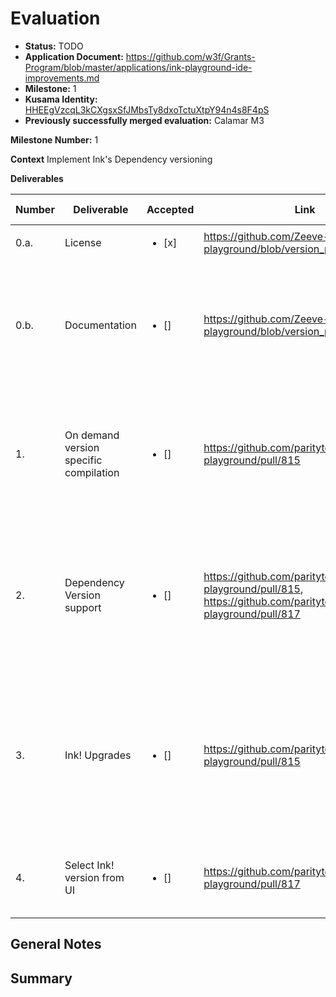 # Evaluation


- **Status:** TODO
- **Application Document:** https://github.com/w3f/Grants-Program/blob/master/applications/ink-playground-ide-improvements.md
- **Milestone:** 1
- **Kusama Identity:** [HHEEgVzcqL3kCXgsxSfJMbsTy8dxoTctuXtpY94n4s8F4pS](https://kusama.subscan.io/account/HHEEgVzcqL3kCXgsxSfJMbsTy8dxoTctuXtpY94n4s8F4pS)
- **Previously successfully merged evaluation:** Calamar M3

**Milestone Number:** 1

**Context**
Implement Ink's Dependency versioning

**Deliverables**

| Number | Deliverable | Accepted | Link |  Evaluation Notes |
| ------------- | ------------- | ------------- |------------- | ------------- |
| 0.a. | License | <ul><li>[x] </li></ul> | https://github.com/Zeeve-App/ink-playground/blob/version_play/LICENSE | Apache-2.0 |
| 0.b. | Documentation | <ul><li>[] </li></ul> |https://github.com/Zeeve-App/ink-playground/blob/version_play/README.md | We will provide both inline documentation of the code and a basic tutorial that explains how a user can open and save a file |
| 1.  | On demand version specific compilation | <ul><li>[] </li></ul> | https://github.com/paritytech/ink-playground/pull/815 | We will add the ability to build the compiler environment if a compiler environment is not present with a specific version of Ink! |
| 2. | Dependency Version support | <ul><li>[] </li></ul> |https://github.com/paritytech/ink-playground/pull/815, https://github.com/paritytech/ink-playground/pull/817 | We will upgrade and maintain Ink! and cargo-contract dependencies versions up to date and have provision to have older version support |
| 3. | Ink! Upgrades | <ul><li>[] </li></ul> | https://github.com/paritytech/ink-playground/pull/815 | We will add the ability to add Playground's Ink! version support to latest version as soon as new version of Ink! is released without manual intervention |
| 4. | Select Ink! version from UI | <ul><li>[] </li></ul> |https://github.com/paritytech/ink-playground/pull/817 | We will add ability to select Ink!'s version from the IDE to compile |

## General Notes
## Summary